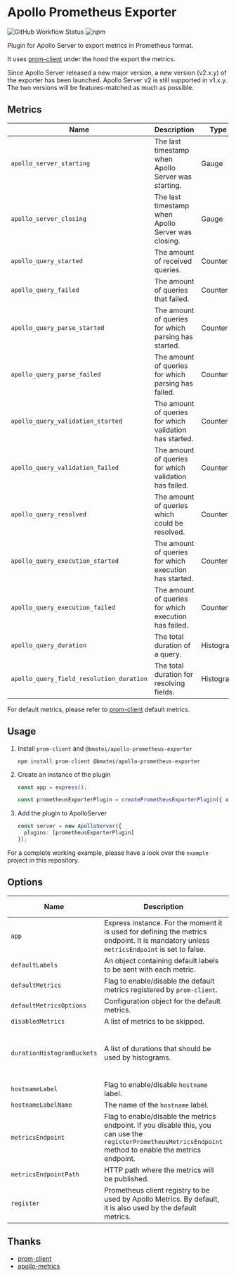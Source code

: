 # Apollo Prometheus Exporter

![GitHub Workflow Status](https://img.shields.io/github/workflow/status/bfmatei/apollo-prometheus-exporter/Release)
![npm](https://img.shields.io/npm/v/@bmatei/apollo-prometheus-exporter)

Plugin for Apollo Server to export metrics in Prometheus format.

It uses [prom-client](https://github.com/siimon/prom-client) under the hood the export the metrics.

Since Apollo Server released a new major version, a new version (v2.x.y) of the exporter has been launched. Apollo
Server v2 is still supported in v1.x.y. The two versions will be features-matched as much as possible.

## Metrics

| Name                                     | Description                                             | Type      |
| ---------------------------------------- | ------------------------------------------------------- | --------- |
| `apollo_server_starting`                 | The last timestamp when Apollo Server was starting.     | Gauge     |
| `apollo_server_closing`                  | The last timestamp when Apollo Server was closing.      | Gauge     |
| `apollo_query_started`                   | The amount of received queries.                         | Counter   |
| `apollo_query_failed`                    | The amount of queries that failed.                      | Counter   |
| `apollo_query_parse_started`             | The amount of queries for which parsing has started.    | Counter   |
| `apollo_query_parse_failed`              | The amount of queries for which parsing has failed.     | Counter   |
| `apollo_query_validation_started`        | The amount of queries for which validation has started. | Counter   |
| `apollo_query_validation_failed`         | The amount of queries for which validation has failed.  | Counter   |
| `apollo_query_resolved`                  | The amount of queries which could be resolved.          | Counter   |
| `apollo_query_execution_started`         | The amount of queries for which execution has started.  | Counter   |
| `apollo_query_execution_failed`          | The amount of queries for which execution has failed.   | Counter   |
| `apollo_query_duration`                  | The total duration of a query.                          | Histogram |
| `apollo_query_field_resolution_duration` | The total duration for resolving fields.                | Histogram |

For default metrics, please refer to [prom-client](https://github.com/siimon/prom-client) default metrics.

## Usage

1. Install `prom-client` and `@bmatei/apollo-prometheus-exporter`

   ```shell script
   npm install prom-client @bmatei/apollo-prometheus-exporter
   ```

2. Create an instance of the plugin

   ```ts
   const app = express();

   const prometheusExporterPlugin = createPrometheusExporterPlugin({ app });
   ```

3. Add the plugin to ApolloServer

   ```ts
   const server = new ApolloServer({
     plugins: [prometheusExporterPlugin]
   });
   ```

For a complete working example, please have a look over the `example` project in this repository.

## Options

| Name                       | Description                                                                                                                                                  | Type                                   | Default Value                                                    |
| -------------------------- | ------------------------------------------------------------------------------------------------------------------------------------------------------------ | -------------------------------------- | ---------------------------------------------------------------- |
| `app`                      | Express instance. For the moment it is used for defining the metrics endpoint. It is mandatory unless `metricsEndpoint` is set to false.                     | `Express`                              | `undefined`                                                      |
| `defaultLabels`            | An object containing default labels to be sent with each metric.                                                                                             | `Object`                               | `{}`                                                             |
| `defaultMetrics`           | Flag to enable/disable the default metrics registered by `prom-client`.                                                                                      | `Boolean`                              | `true`                                                           |
| `defaultMetricsOptions`    | Configuration object for the default metrics.                                                                                                                | `DefaultMetricsCollectorConfiguration` | `{}`                                                             |
| `disabledMetrics`          | A list of metrics to be skipped.                                                                                                                             | `MetricsNames[]`                       | `[]`                                                             |
| `durationHistogramBuckets` | A list of durations that should be used by histograms.                                                                                                       | `number[]`                             | `[0.001, 0.005, 0.015, 0.05, 0.1, 0.2, 0.3, 0.4, 0.5, 1, 5, 10]` |
| `hostnameLabel`            | Flag to enable/disable `hostname` label.                                                                                                                     | `Boolean`                              | `true`                                                           |
| `hostnameLabelName`        | The name of the `hostname` label.                                                                                                                            | `String`                               | `hostname`                                                       |
| `metricsEndpoint`          | Flag to enable/disable the metrics endpoint. If you disable this, you can use the `registerPrometheusMetricsEndpoint` method to enable the metrics endpoint. | `Boolean`                              | `true`                                                           |
| `metricsEndpointPath`      | HTTP path where the metrics will be published.                                                                                                               | `String`                               | `"/metrics"`                                                     |
| `register`                 | Prometheus client registry to be used by Apollo Metrics. By default, it is also used by the default metrics.                                                 | `Registry`                             | `register`                                                       |

## Thanks

- [prom-client](https://github.com/siimon/prom-client)
- [apollo-metrics](https://github.com/dotellie/apollo-metrics)

